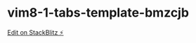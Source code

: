 # vim8-1-tabs-template-bmzcjb

[Edit on StackBlitz ⚡️](https://stackblitz.com/edit/vim8-1-tabs-template-bmzcjb)